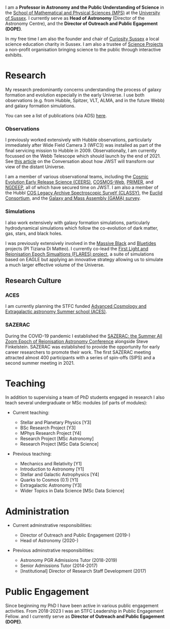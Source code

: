 I am a **Professor in Astronomy and the Public Understanding of Science** in the [School of Mathematical and Physical Sciences (MPS)]() at the [University of Sussex](). I currently serve as **Head of Astronomy** (Director of the Astronomy Centre), and the **Director of Outreach and Public Egagement (DOPE)**.

In my free time I am also the founder and chair of [Curiosity Sussex](https://curiositysussex.org.uk) a local science education charity in Sussex. I am also a trustee of [Science Projects](https://science-projects.org) a non-profit organisation bringing science to the public through interactive exhibits.

# Research

My research predominantly concerns understanding the process of galaxy formation and evolution especially in the early Universe. I use both observations (e.g. from Hubble, Spitzer, VLT, ALMA, and in the future Webb) and galaxy formation simulations.

You can see a list of publications (via ADS) [here](https://ui.adsabs.harvard.edu/public-libraries/_a0G9KxeTUCeQl9UVDKCXw).

### Observations

I previously worked extensively with Hubble observations, particularly immediately after Wide Field Camera 3 (WFC3) was installed as part of the final servicing mission to Hubble in 2009. Observationally, I am currently focussed on the Webb Telescope which should launch by the end of 2021. See [this article](https://theconversation.com/how-hubbles-successor-will-give-us-a-glimpse-into-the-very-first-galaxies-45970) on the Conversation about how JWST will transform our view of the distant Universe.

I am a member of various observational teams, including the [Cosmic Evolution Early Release Science (CEERS)](), [COSMOS-Web](), [PRIMER](), and [NGDEEP](), all of which have secured time on JWST. I am also a member of the Hubbl [COS Legacy Archive Spectroscopic SurveY (CLASSY)](https://www.danielleaberg.com/classy), the [Euclid Consortium](), and the [Galaxy and Mass Assembly (GAMA) survey]().

### Simulations

I also work extensively with galaxy formation simulations, particularly hydrodynamical simulations which follow the co-evolution of dark matter, gas, stars, and black holes.

I was previously extensively involved in the [Massive Black]() and [Bluetides](http://bluetides-project.org") projects (PI Tiziana Di Matteo). I currently co-lead the [First Light and Reionisation Epoch Simualtions (FLARES) project](https://flaresimulations.github.io), a suite of simulations based on EAGLE but applying an innovative strategy allowing us to simulate a much larger effective volume of the Universe.

## Research Culture

### ACES

I am currently planning the STFC funded [Advanced Cosmology and Extragalactic astronomy Summer school (ACES)](www.stephenmwilkins.co.uk/aces). 

### SAZERAC

During the COVID-19 pandemic I established the [SAZERAC: the Summer All Zoom Epoch of Reionisation Astronomy Conference](http://sazerac-conference.org) alongside Steve Finkelstein. SAZERAC was established to provide the opportunity for early career researchers to promote their work. The first SAZERAC meeting attracted almost 400 participants with a series of spin-offs (SIPS) and a second summer meeting in 2021.

# Teaching

In addition to supervising a team of PhD students engaged in research I also teach several undergraduate or MSc modules (of parts of modules):

- Current teaching:
    - Stellar and Planetary Physics [Y3]
    - BSc Research Project [Y3]
    - MPhys Research Project [Y4]
    - Research Project [MSc Astronomy]
    - Research Project [MSc Data Science]

- Previous teaching:
    - Mechanics and Relativity [Y1]
    - Introduction to Astronomy [Y1]
    - Stellar and Galactic Astrophysics [Y4]
    - Quarks to Cosmos (0.1) [Y1]
    - Extragalactic Astronomy [Y3]
    - Wider Topics in Data Science [MSc Data Science]

# Administration

- Current adminstrative responsibilities:
    - Director of Outreach and Public Engagement (2019-)
    - Head of Astronomy (2020-)

- Previous adminstrative responsibilities:
    - Astronomy PGR Admissions Tutor (2018-2019)
    - Senior Admissions Tutor (2014-2017)
    - [Institutional] Director of Research Staff Development (2017)


# Public Engagement

Since beginning my PhD I have been active in various public engagement activities. From 2018-2023 I was an STFC Leadership in Public Engagement Fellow. and I currently serve as **Director of Outreach and Public Egagement (DOPE)**.
